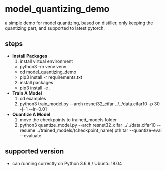 # model_quantizing_demo
a simple demo for model quantizing, based on distiller, only keeping the quantizing part, and supported to latest pytorch.

## steps
* **Install Packages**
  1. install virtual environment
  - python3 -m venv venv
  - cd model_quantizing_demo
  - pip3 install -r requirements.txt
  2. install packages
  - pip3 install -e .
* **Train A Model**
  1. cd examples
  2. python3 train_model.py --arch resnet32_cifar ../../data.cifar10 -p 30 -j=1 --lr=0.01
* **Quantize A Model**
  1. move the checkpoints to trained_models folder
  2. python3 quantize_model.py --arch resnet32_cifar ../../data.cifar10 --resume ../trained_models/(checkpoint_name).pth.tar --quantize-eval --evaluate

## supported version
  - can running correctly on Python 3.6.9 / Ubuntu 18.04 